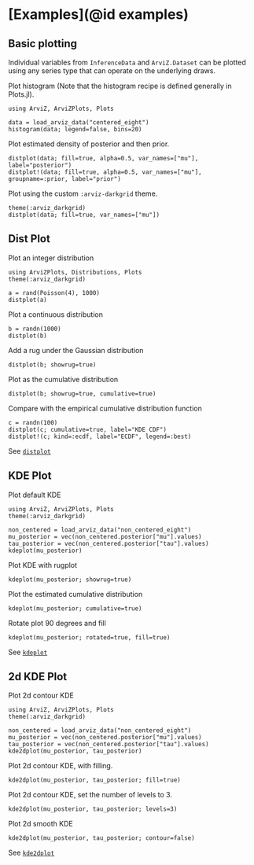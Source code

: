 # [Examples](@id examples)

## Basic plotting

Individual variables from `InferenceData` and `ArviZ.Dataset` can be plotted using any series type that can operate on the underlying draws.

Plot histogram (Note that the histogram recipe is defined generally in Plots.jl).

```@example basic
using ArviZ, ArviZPlots, Plots

data = load_arviz_data("centered_eight")
histogram(data; legend=false, bins=20)
```

Plot estimated density of posterior and then prior.

```@example basic
distplot(data; fill=true, alpha=0.5, var_names=["mu"], label="posterior")
distplot!(data; fill=true, alpha=0.5, var_names=["mu"], groupname=:prior, label="prior")
```

Plot using the custom `:arviz-darkgrid` theme.

```@example basic
theme(:arviz_darkgrid)
distplot(data; fill=true, var_names=["mu"])
```

## Dist Plot

Plot an integer distribution

```@example distplot
using ArviZPlots, Distributions, Plots
theme(:arviz_darkgrid)

a = rand(Poisson(4), 1000)
distplot(a)
```

Plot a continuous distribution

```@example distplot
b = randn(1000)
distplot(b)
```

Add a rug under the Gaussian distribution

```@example distplot
distplot(b; showrug=true)
```

Plot as the cumulative distribution

```@example distplot
distplot(b; showrug=true, cumulative=true)
```

Compare with the empirical cumulative distribution function

```@example distplot
c = randn(100)
distplot(c; cumulative=true, label="KDE CDF")
distplot!(c; kind=:ecdf, label="ECDF", legend=:best)
```

See [`distplot`](@ref)

## KDE Plot

Plot default KDE

```@example kdeplot
using ArviZ, ArviZPlots, Plots
theme(:arviz_darkgrid)

non_centered = load_arviz_data("non_centered_eight")
mu_posterior = vec(non_centered.posterior["mu"].values)
tau_posterior = vec(non_centered.posterior["tau"].values)
kdeplot(mu_posterior)
```

Plot KDE with rugplot

```@example kdeplot
kdeplot(mu_posterior; showrug=true)
```

Plot the estimated cumulative distribution

```@example kdeplot
kdeplot(mu_posterior; cumulative=true)
```

Rotate plot 90 degrees and fill

```@example kdeplot
kdeplot(mu_posterior; rotated=true, fill=true)
```

See [`kdeplot`](@ref)

## 2d KDE Plot

Plot 2d contour KDE

```@example kde2dplot
using ArviZ, ArviZPlots, Plots
theme(:arviz_darkgrid)

non_centered = load_arviz_data("non_centered_eight")
mu_posterior = vec(non_centered.posterior["mu"].values)
tau_posterior = vec(non_centered.posterior["tau"].values)
kde2dplot(mu_posterior, tau_posterior)
```

Plot 2d contour KDE, with filling.

```@example kde2dplot
kde2dplot(mu_posterior, tau_posterior; fill=true)
```

Plot 2d contour KDE, set the number of levels to 3.

```@example kde2dplot
kde2dplot(mu_posterior, tau_posterior; levels=3)
```

Plot 2d smooth KDE

```@example kde2dplot
kde2dplot(mu_posterior, tau_posterior; contour=false)
```

See [`kde2dplot`](@ref)

